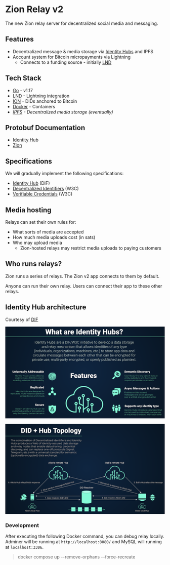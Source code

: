 # Zion Relay v2

The new Zion relay server for decentralized social media and messaging.

## Features
- Decentralized message & media storage via [Identity Hubs](https://identity.foundation/identity-hub/spec/) and IPFS
- Account system for Bitcoin micropayments via Lightning
  - Connects to a funding source - initially [LND](https://github.com/lightningnetwork/lnd)

## Tech Stack
- [Go](https://go.dev/) - v1.17
- [LND](https://github.com/lightningnetwork/lnd) - Lightning integration
- [ION](https://identity.foundation/ion/) - DIDs anchored to Bitcoin
- [Docker](https://www.docker.com/) - Containers
- _[IPFS](https://docs.ipfs.io/concepts/what-is-ipfs/) - Decentralized media storage (eventually)_

## Protobuf Documentation
- [Identity Hub](docs/grpc-identityhub.md)
- [Zion](docs/grpc-zion.md)

## Specifications
We will gradually implement the following specifications:
- [Identity Hub](https://identity.foundation/identity-hub/spec) (DIF)
- [Decentralized Identifiers](https://www.w3.org/TR/did-core/) (W3C)
- [Verifiable Credentials](https://www.w3.org/TR/vc-data-model/) (W3C)

## Media hosting

Relays can set their own rules for:

- What sorts of media are accepted
- How much media uploads cost (in sats)
- Who may upload media
  - Zion-hosted relays may restrict media uploads to paying customers

## Who runs relays?

Zion runs a series of relays. The Zion v2 app connects to them by default.

Anyone can run their own relay. Users can connect their app to these other relays.

## Identity Hub architecture

Courtesy of [DIF](https://identity.foundation/)

![What are Identity Hubs?](docs/images/hubs1.png)

![DID + Hub Topology](docs/images/hubs2.png)

### Development

After executing the following Docker command, you can debug relay locally. Adminer will be running at `http://localhost:8080/` and MySQL will running at `localhost:3306`.

> docker compose up --remove-orphans --force-recreate
